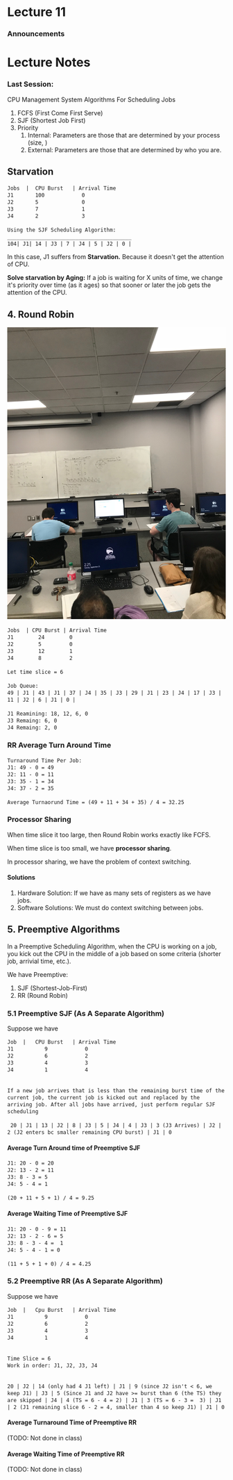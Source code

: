 # Lecture 11
### Announcements

# Lecture Notes

### Last Session: 
CPU Management System
Algorithms For Scheduling Jobs
1. FCFS (First Come First Serve)
2. SJF (Shortest Job First)
3. Priority 
    1. Internal: Parameters are those that are determined by your process (size, ) 
    2. External: Parameters are those that are determined by who you are. 
    
## Starvation
```
Jobs  |  CPU Burst   | Arrival Time
J1       100            0
J2       5              0
J3       7              1
J4       2              3

Using the SJF Scheduling Algorithm:
________________________________________
104| J1| 14 | J3 | 7 | J4 | 5 | J2 | 0 |

```

In this case, J1 suffers from **Starvation.** Because it doesn't get the attention of CPU.

**Solve starvation by Aging:** If a job is waiting for X units of time, we change it's priority over time (as it ages) so that sooner or later the job gets the attention of the CPU.

## 4. Round Robin
![](imgs/round_robin_algo.jpg)
```
Jobs  | CPU Burst | Arrival Time
J1        24        0
J2        5         0
J3        12        1
J4        8         2

Let time slice = 6

Job Queue:
49 | J1 | 43 | J1 | 37 | J4 | 35 | J3 | 29 | J1 | 23 | J4 | 17 | J3 | 11 | J2 | 6 | J1 | 0 |

J1 Reamining: 18, 12, 6, 0
J3 Remaing: 6, 0
J4 Remaing: 2, 0
```

### RR Average Turn Around Time
```
Turnaround Time Per Job:
J1: 49 - 0 = 49
J2: 11 - 0 = 11
J3: 35 - 1 = 34
J4: 37 - 2 = 35

Average Turnaorund Time = (49 + 11 + 34 + 35) / 4 = 32.25
```

### Processor Sharing
When time slice it too large, then Round Robin works exactly like FCFS.

When time slice is too small, we have **processor sharing**.

In processor sharing, we have the problem of context switching. 

#### Solutions
1. Hardware Solution: If we have as many sets of registers as we have jobs.
2. Software Solutions: We must do context switching between jobs.

## 5. Preemptive Algorithms
In a Preemptive Scheduling Algorithm, when the CPU is working on a job, you kick out the CPU in the middle of a job based on some criteria (shorter job, arrivial time, etc.).

We have Preemptive:
1. SJF (Shortest-Job-First)
2. RR (Round Robin)

### 5.1 Preemptive SJF (As A Separate Algorithm)
Suppose we have
```
Job  |   CPU Burst   | Arrival Time
J1          9            0
J2          6            2
J3          4            3
J4          1            4


If a new job arrives that is less than the remaining burst time of the current job, the current job is kicked out and replaced by the arriving job. After all jobs have arrived, just perform regular SJF scheduling

 20 | J1 | 13 | J2 | 8 | J3 | 5 | J4 | 4 | J3 | 3 (J3 Arrives) | J2 | 2 (J2 enters bc smaller remaining CPU burst) | J1 | 0
```

#### Average Turn Around time of Preemptive SJF
```
J1: 20 - 0 = 20
J2: 13 - 2 = 11
J3: 8 - 3 = 5
J4: 5 - 4 = 1

(20 + 11 + 5 + 1) / 4 = 9.25
```

#### Average Waiting Time of Preemptive SJF
```
J1: 20 - 0 - 9 = 11
J2: 13 - 2 - 6 = 5
J3: 8 - 3 - 4 =  1
J4: 5 - 4 - 1 = 0

(11 + 5 + 1 + 0) / 4 = 4.25
```

### 5.2 Preemptive RR (As A Separate Algorithm)
Suppose we have
```
Job  |   Cpu Burst   | Arrival Time
J1          9            0
J2          6            2
J3          4            3
J4          1            4


Time Slice = 6
Work in order: J1, J2, J3, J4


20 | J2 | 14 (only had 4 J1 left) | J1 | 9 (since J2 isn't < 6, we keep J1) | J3 | 5 (Since J1 and J2 have >= burst than 6 (the TS) they are skipped | J4 | 4 (TS = 6 - 4 = 2) | J1 | 3 (TS = 6 - 3 =  3) | J1 | 2 (J1 remaining slice 6 - 2 = 4, smaller than 4 so keep J1) | J1 | 0
```

#### Average Turnaround Time of Preemptive RR 
(TODO: Not done in class)
#### Average Waiting Time of Preemptive RR 
(TODO: Not done in class)


